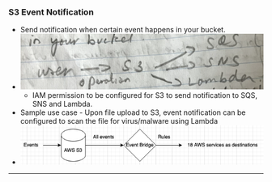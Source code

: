 
### S3 Event Notification

- Send notification when certain event happens in your bucket.
- ![s3eventnotification.png](Attachments/s3eventnotification.png)
	- IAM permission to be configured for S3 to send notification to SQS, SNS and Lambda.
- Sample use case - Upon file upload to S3, event notification can be configured to scan the file for virus/malware using Lambda
- ![s3eventnotification-1.png](Attachments/s3eventnotification-1.png)



---
